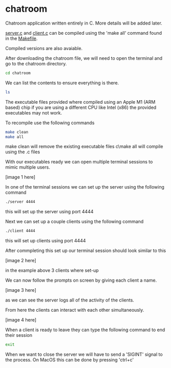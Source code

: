 # chatroom

Chatroom application written entirely in C. More details will be added later.

[server.c](./server.c) and [client.c](./client.c) can be compiled using the 'make all' command found in the [Makefile](./Makefile).

Compiled versions are also avaiable.

After downloading the chatroom file, we will need to open the terminal and go to the chatroom directory.

```bash
cd chatroom
```

We can list the contents to ensure everything is there.

```bash
ls 
```

The executable files provided where compiled using an Apple M1 (ARM based) chip if you are using a different CPU like Intel (x86) the provided executables may not work.

To recompile use the following commands

```bash
make clean
make all
```
make clean will remove the existing executable files
c\make all will compile using the .c files

With our executables ready we can open multiple terminal sessions to mimic multiple users.

[image 1 here]

In one of the terminal sessions we can set up the server using the following command

```bash
./server 4444
```

this will set up the server using port 4444

Next we can set up a couple clients using the following command

```bash
./client 4444
```

this will set up clients using port 4444

After commpleting this set up our terminal session should look similar to this

[image 2 here]

in the example above 3 clients where set-up

We can now follow the prompts on screen by giving each client a name.

[image 3 here]

as we can see the server logs all of the activity of the clients.

From here the clients can interact with each other simultaneously.

[image 4 here]

When a client is ready to leave they can type the following command to end their session

```bash
exit
```

When we want to close the server we will have to send a 'SIGINT' signal to the process.
On MacOS this can be done by pressing 'ctrl+c'
